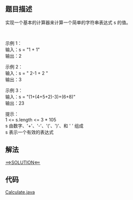 ## 题目描述

实现一个基本的计算器来计算一个简单的字符串表达式 s 的值。

 

示例 1：
<br>输入：s = "1 + 1"
<br>输出：2

示例 2：
<br>输入：s = " 2-1 + 2 "
<br>输出：3

示例 3：
<br>输入：s = "(1+(4+5+2)-3)+(6+8)"
<br>输出：23

提示：
<br>1 <= s.length <= 3 * 105
<br>s 由数字、'+'、'-'、'('、')'、和 ' ' 组成
<br>s 表示一个有效的表达式

## 解法

[==>SOLUTION<==](https://leetcode-cn.com/problems/basic-calculator/solution/ji-ben-ji-suan-qi-by-leetcode-solution-jvir/)

## 代码

[Calculate.java](https://github.com/Marshal7cc/leetcode-java/blob/master/src/stack/Calculate.java)

